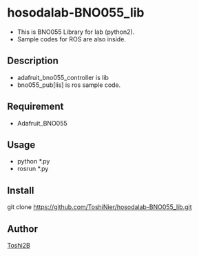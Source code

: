 # hosodalab-BNO055_lib

* This is BNO055 Library for lab (python2).
* Sample codes for ROS are also inside.

## Description
+ adafruit_bno055_controller is lib
+ bno055_pub[lis] is ros sample code.

## Requirement
+ Adafruit_BNO055 
## Usage
+ python *.py
+ rosrun *.py
## Install
git clone https://github.com/ToshiNier/hosodalab-BNO055_lib.git

## Author
[Toshi2B](https://github.com/ToshiNier)
